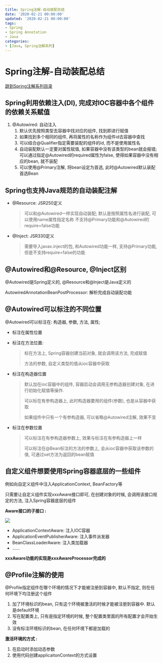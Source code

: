 ```yaml
---
title: Spring注解-自动装配总结
date: '2020-02-21 00:00:00'
updated: '2020-02-21 00:00:00'
tags:
- Spring
- Spring Annotation
- Java
categories:
- [Java, Spring注解系列]
---
```


# Spring注解-自动装配总结

[跳到Spring注解系列目录](spring-anno-table.md)

## Spring利用依赖注入(DI), 完成对IOC容器中各个组件的依赖关系赋值

1. @Autowired: 自动注入
   1. 默认优先按照类型去容器中找对应的组件, 找到即进行赋值
   2. 如果找到多个相同的组件, 再将属性的名称作为组件id去容器中查找
   3. 可以结合@Qualifier指定需要装配的组件的id, 而不是使用属性名
   4. 自动装配默认一定要对属性赋值, 如果容器中没有该类型的bean就会报错; 可以通过指定@Autowired的required属性为false, 使得如果容器中没有相应的bean, 就不装配
   5. 可以使用@Primary注解, 将bean设定为首选, 此时@Autowired默认装配首选Bean

## Spring也支持Java规范的自动装配注解

- @Resource: JSR250定义

  > 可以和@Autowired一样实现自动装配; 默认是按照属性名进行装配, 可以使用name属性指定名称
  > 不支持@Primary功能和@Autowired的require=false功能

- @Inject: JSR330定义

  > 需要导入javax.inject的包, 和Autowired功能一样, 支持@Primary功能, 但是不支持require=false的功能

## @Autowired和@Resource, @Inject区别

@Autowired是Spring定义的, @Resource和@Inject是Java定义的

AutowiredAnnotationBeanPostProcessor: 解析完成自动装配功能

## @Autowired可以标注的不同位置

@Autowired可以标注在: 构造器, 参数, 方法, 属性;

- 标注在属性位置

- 标注在方法位置:

  > 标在方法上, Spring容器创建当前对象, 就会调用该方法, 完成赋值
  >
  > 方法的参数, 自定义类型的值从ioc容器中获取

- 标注在构造器位置

  > 默认加在ioc容器中的组件, 容器启动会调用无参构造器创建对象, 在进行初始化赋值等操作.
  >
  > 可以标在有参构造器上, 此时构造器要用的组件(参数), 也是从容器中获取
  >
  > 如果组件中只有一个有参构造器, 可以省略@Autowired注解, 效果不变

- 标注在参数位置

  > 可以标注在有参构造器参数上, 效果与标注在有参构造器上一样
  >
  > 可以标注在@Bean标注的方法的参数上, 会从ioc容器中获取该参数的值, 可通过set方法为返回的bean赋值

## 自定义组件想要使用Spring容器底层的一些组件

例如向自定义组件中注入ApplicationContext, BeanFactory等

只需要让自定义组件实现xxxAware接口即可, 在创建对象的时候, 会调用该接口规定的方法, 注入Spring容器底层的组件

**Aware接口的子接口 :**

![](https://gitee.com/swang-harbin/pic-bed/raw/master/images/2021/20210116002846.png)

- ApplicationContextAware: 注入IOC容器
- ApplicationEventPublisherAware: 注入事件派发器
- BeanClassLoaderAware: 注入类加载器
- ......

**xxxAware功能的实现是xxxAwareProcessor完成的**

## @Profile注解的使用

@Profile指定组件在哪个环境的情况下才能被注册到容器中, 默认不指定, 则在任何环境下均注册这个组件

1. 加了环境标识的bean, 只有这个环境被激活的时候才能被注册到容器中. 默认是default环境
2. 写在配置类上, 只有是指定环境的时候, 整个配置类里面的所有配置才会开始生效
3. 没有标注环境标识的bean, 在任何环境下都是加载的

**激活环境的方式 :**

1. 在启动时添加动态参数
2. 使用代码创建applicaitonContext的方式设置
